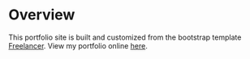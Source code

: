 # Overview

This portfolio site is built and customized from the bootstrap template [Freelancer](http://startbootstrap.com/template-overviews/freelancer/). View my portfolio online [here](http://jsenar.me).